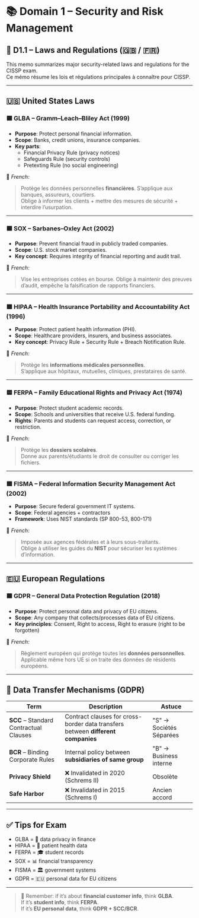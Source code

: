 # 📚 Domain 1 – Security and Risk Management

## 🧾 D1.1 – Laws and Regulations (🇬🇧 / 🇫🇷)

This memo summarizes major security-related laws and regulations for the CISSP exam.  
Ce mémo résume les lois et régulations principales à connaître pour CISSP.

---

## 🇺🇸 United States Laws

### 🟦 GLBA – Gramm–Leach–Bliley Act (1999)

- **Purpose**: Protect personal financial information.
- **Scope**: Banks, credit unions, insurance companies.
- **Key parts**:
  - Financial Privacy Rule (privacy notices)
  - Safeguards Rule (security controls)
  - Pretexting Rule (no social engineering)

🧠 _French:_

> Protège les données personnelles **financières**. S’applique aux banques, assureurs, courtiers.  
> Oblige à informer les clients + mettre des mesures de sécurité + interdire l’usurpation.

---

### 🟦 SOX – Sarbanes–Oxley Act (2002)

- **Purpose**: Prevent financial fraud in publicly traded companies.
- **Scope**: U.S. stock market companies.
- **Key concept**: Requires integrity of financial reporting and audit trail.

🧠 _French:_

> Vise les entreprises cotées en bourse. Oblige à maintenir des preuves d’audit, empêche la falsification de rapports financiers.

---

### 🟩 HIPAA – Health Insurance Portability and Accountability Act (1996)

- **Purpose**: Protect patient health information (PHI).
- **Scope**: Healthcare providers, insurers, and business associates.
- **Key concept**: Privacy Rule + Security Rule + Breach Notification Rule.

🧠 _French:_

> Protège les **informations médicales personnelles**.  
> S’applique aux hôpitaux, mutuelles, cliniques, prestataires de santé.

---

### 🟨 FERPA – Family Educational Rights and Privacy Act (1974)

- **Purpose**: Protect student academic records.
- **Scope**: Schools and universities that receive U.S. federal funding.
- **Rights**: Parents and students can request access, correction, or restriction.

🧠 _French:_

> Protège les **dossiers scolaires**.  
> Donne aux parents/étudiants le droit de consulter ou corriger les fichiers.

---

### 🟥 FISMA – Federal Information Security Management Act (2002)

- **Purpose**: Secure federal government IT systems.
- **Scope**: Federal agencies + contractors
- **Framework**: Uses NIST standards (SP 800-53, 800-171)

🧠 _French:_

> Imposée aux agences fédérales et à leurs sous-traitants.  
> Oblige à utiliser les guides du **NIST** pour sécuriser les systèmes d’information.

---

## 🇪🇺 European Regulations

### 🟦 GDPR – General Data Protection Regulation (2018)

- **Purpose**: Protect personal data and privacy of EU citizens.
- **Scope**: Any company that collects/processes data of EU citizens.
- **Key principles**: Consent, Right to access, Right to erasure (right to be forgotten)

🧠 _French:_

> Règlement européen qui protège toutes les **données personnelles**.  
> Applicable même hors UE si on traite des données de résidents européens.

---

## 🔁 Data Transfer Mechanisms (GDPR)

| Term                                   | Description                                                                      | Astuce                  |
| -------------------------------------- | -------------------------------------------------------------------------------- | ----------------------- |
| **SCC** – Standard Contractual Clauses | Contract clauses for cross-border data transfers between **different companies** | "S" → Sociétés Séparées |
| **BCR** – Binding Corporate Rules      | Internal policy between **subsidiaries of same group**                           | "B" → Business interne  |
| **Privacy Shield**                     | ❌ Invalidated in 2020 (Schrems II)                                              | Obsolète                |
| **Safe Harbor**                        | ❌ Invalidated in 2015 (Schrems I)                                               | Ancien accord           |

---

## ✅ Tips for Exam

- GLBA = 🏦 data privacy in finance
- HIPAA = 🏥 patient health data
- FERPA = 🎓 student records
- SOX = 📊 financial transparency
- FISMA = 🏛️ government systems
- GDPR = 🇪🇺 personal data for EU citizens

---

> 🧠 Remember: if it’s about **financial customer info**, think **GLBA**.  
> If it’s **student info**, think **FERPA**.  
> If it’s **EU personal data**, think **GDPR + SCC/BCR**.
